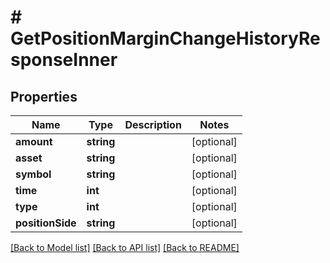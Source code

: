 # # GetPositionMarginChangeHistoryResponseInner

## Properties

Name | Type | Description | Notes
------------ | ------------- | ------------- | -------------
**amount** | **string** |  | [optional]
**asset** | **string** |  | [optional]
**symbol** | **string** |  | [optional]
**time** | **int** |  | [optional]
**type** | **int** |  | [optional]
**positionSide** | **string** |  | [optional]

[[Back to Model list]](../../README.md#models) [[Back to API list]](../../README.md#endpoints) [[Back to README]](../../README.md)
